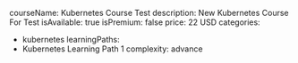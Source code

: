 courseName: Kubernetes Course Test
description: New Kubernetes Course For Test
isAvailable: true
isPremium: false
price: 
  22 USD
categories: 
  - kubernetes
learningPaths: 
  - Kubernetes Learning Path 1
complexity: advance
